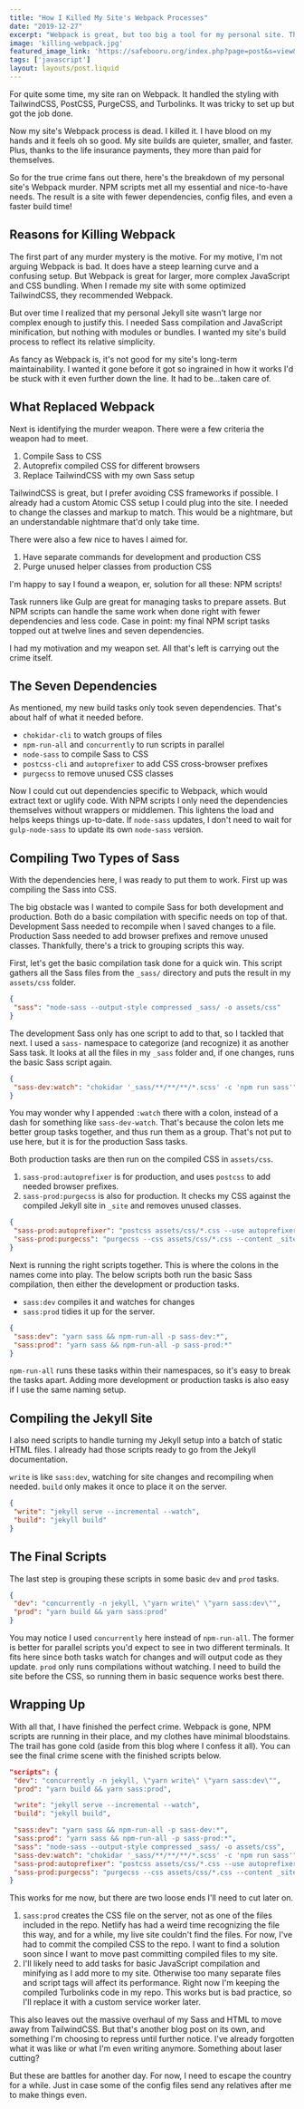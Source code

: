 ```yaml
---
title: "How I Killed My Site's Webpack Processes"
date: "2019-12-27"
excerpt: "Webpack is great, but too big a tool for my personal site. This is how I viciously murdered my Webpack processes for NPM scripts."
image: 'killing-webpack.jpg'
featured_image_link: 'https://safebooru.org/index.php?page=post&s=view&id=2676624'
tags: ['javascript']
layout: layouts/post.liquid
---
```


For quite some time, my site ran on Webpack. It handled the styling with TailwindCSS, PostCSS, PurgeCSS, and Turbolinks. It was tricky to set up but got the job done.

Now my site's Webpack process is dead. I killed it. I have blood on my hands and it feels oh so good. My site builds are quieter, smaller, and faster. Plus, thanks to the life insurance payments, they more than paid for themselves.

So for the true crime fans out there, here's the breakdown of my personal site's Webpack murder. NPM scripts met all my essential and nice-to-have needs. The result is a site with fewer dependencies, config files, and even a faster build time!

## Reasons for Killing Webpack

The first part of any murder mystery is the motive. For my motive, I'm not arguing Webpack is bad. It does have a steep learning curve and a confusing setup. But Webpack is great for larger, more complex JavaScript and CSS bundling. When I remade my site with some optimized TailwindCSS, they recommended Webpack.

But over time I realized that my personal Jekyll site wasn't large nor complex enough to justify this. I needed Sass compilation and JavaScript minification, but nothing with modules or bundles. I wanted my site's build process to reflect its relative simplicity.

As fancy as Webpack is, it's not good for my site's long-term maintainability. I wanted it gone before it got so ingrained in how it works I'd be stuck with it even further down the line. It had to be...taken care of.

## What Replaced Webpack

Next is identifying the murder weapon. There were a few criteria the weapon had to meet.

1. Compile Sass to CSS
2. Autoprefix compiled CSS for different browsers
3. Replace TailwindCSS with my own Sass setup

TailwindCSS is great, but I prefer avoiding CSS frameworks if possible. I already had a custom Atomic CSS setup I could plug into the site. I needed to change the classes and markup to match. This would be a nightmare, but an understandable nightmare that'd only take time.

There were also a few nice to haves I aimed for.

1. Have separate commands for development and production CSS
2. Purge unused helper classes from production CSS

I'm happy to say I found a weapon, er, solution for all these: NPM scripts!

Task runners like Gulp are great for managing tasks to prepare assets. But NPM scripts can handle the same work when done right with fewer dependencies and less code. Case in point: my final NPM script tasks topped out at twelve lines and seven dependencies.

I had my motivation and my weapon set. All that's left is carrying out the crime itself.

## The Seven Dependencies

As mentioned, my new build tasks only took seven dependencies. That's about half of what it needed before.

* `chokidar-cli` to watch groups of files
* `npm-run-all` and `concurrently` to run scripts in parallel
* `node-sass` to compile Sass to CSS
* `postcss-cli` and `autoprefixer` to add CSS cross-browser prefixes
* `purgecss` to remove unused CSS classes

Now I could cut out dependencies specific to Webpack, which would extract text or uglify code. With NPM scripts I only need the dependencies themselves without wrappers or middlemen. This lightens the load and helps keeps things up-to-date. If `node-sass` updates, I don't need to wait for `gulp-node-sass` to update its own `node-sass` version.

## Compiling Two Types of Sass

With the dependencies here, I was ready to put them to work. First up was compiling the Sass into CSS.

The big obstacle was I wanted to compile Sass for both development and production. Both do a basic compilation with specific needs on top of that. Development Sass needed to recompile when I saved changes to a file. Production Sass needed to add browser prefixes and remove unused classes. Thankfully, there's a trick to grouping scripts this way.

First, let's get the basic compilation task done for a quick win. This script gathers all the Sass files from the `_sass/` directory and puts the result in my `assets/css` folder.

```json
{
 "sass": "node-sass --output-style compressed _sass/ -o assets/css"
}
```

The development Sass only has one script to add to that, so I tackled that next. I used a `sass-` namespace to categorize (and recognize) it as another Sass task. It looks at all the files in my `_sass` folder and, if one changes, runs the basic Sass script again.

```json
{
 "sass-dev:watch": "chokidar '_sass/**/**/**/*.scss' -c 'npm run sass'"
}
```

You may wonder why I appended `:watch` there with a colon, instead of a dash for something like `sass-dev-watch`. That's because the colon lets me better group tasks together, and thus run them as a group. That's not put to use here, but it is for the production Sass tasks.

Both production tasks are then run on the compiled CSS in `assets/css`.

1. `sass-prod:autoprefixer` is for production, and uses `postcss` to add needed browser prefixes.
2. `sass-prod:purgecss` is also for production. It checks my CSS against the compiled Jekyll site in `_site` and removes unused classes.

```json
{
 "sass-prod:autoprefixer": "postcss assets/css/*.css --use autoprefixer --no-map -d assets/css",
 "sass-prod:purgecss": "purgecss --css assets/css/*.css --content _site/**/**/*.html --out assets/css"
}
```
Next is running the right scripts together. This is where the colons in the names come into play. The below scripts both run the basic Sass compilation, then either the development or production tasks.

* `sass:dev` compiles it and watches for changes
* `sass:prod` tidies it up for the server.

```json
{
 "sass:dev": "yarn sass && npm-run-all -p sass-dev:*",
 "sass:prod": "yarn sass && npm-run-all -p sass-prod:*"
}
```

`npm-run-all` runs these tasks within their namespaces, so it's easy to break the tasks apart. Adding more development or production tasks is also easy if I use the same naming setup.

## Compiling the Jekyll Site

I also need scripts to handle turning my Jekyll setup into a batch of static HTML files. I already had those scripts ready to go from the Jekyll documentation.

`write` is like `sass:dev`, watching for site changes and recompiling when needed. `build` only makes it once to place it on the server.

```json
{
 "write": "jekyll serve --incremental --watch",
 "build": "jekyll build"
}
```
## The Final Scripts

The last step is grouping these scripts in some basic `dev` and `prod` tasks.

```json
{
 "dev": "concurrently -n jekyll, \"yarn write\" \"yarn sass:dev\"",
 "prod": "yarn build && yarn sass:prod"
}
```

You may notice I used `concurrently` here instead of `npm-run-all`. The former is better for parallel scripts you'd expect to see in two different terminals. It fits here since both tasks watch for changes and will output code as they update. `prod` only runs compilations without watching. I need to build the site before the CSS, so running them in basic sequence works best there.

## Wrapping Up

With all that, I have finished the perfect crime. Webpack is gone, NPM scripts are running in their place, and my clothes have minimal bloodstains. The trail has gone cold (aside from this blog where I confess it all). You can see the final crime scene with the finished scripts below.

```json
"scripts": {
 "dev": "concurrently -n jekyll, \"yarn write\" \"yarn sass:dev\"",
 "prod": "yarn build && yarn sass:prod",

 "write": "jekyll serve --incremental --watch",
 "build": "jekyll build",

 "sass:dev": "yarn sass && npm-run-all -p sass-dev:*",
 "sass:prod": "yarn sass && npm-run-all -p sass-prod:*",
 "sass": "node-sass --output-style compressed _sass/ -o assets/css",
 "sass-dev:watch": "chokidar '_sass/**/**/**/*.scss' -c 'npm run sass'",
 "sass-prod:autoprefixer": "postcss assets/css/*.css --use autoprefixer --no-map -d assets/css",
 "sass-prod:purgecss": "purgecss --css assets/css/*.css --content _site/**/**/*.html --out assets/css"
}
```

This works for me now, but there are two loose ends I'll need to cut later on.

1. `sass:prod` creates the CSS file on the server, not as one of the files included in the repo. Netlify has had a weird time recognizing the file this way, and for a while, my live site couldn't find the files. For now, I've had to commit the compiled CSS to the repo. I want to find a solution soon since I want to move past committing compiled files to my site.
2. I'll likely need to add tasks for basic JavaScript compilation and minifying as I add more to my site. Otherwise too many separate files and script tags will affect its performance. Right now I'm keeping the compiled Turbolinks code in my repo. This works but is bad practice, so I'll replace it with a custom service worker later.

This also leaves out the massive overhaul of my Sass and HTML to move away from TailwindCSS. But that's another blog post on its own, and something I'm choosing to repress until further notice. I've already forgotten what it was like or what I'm even writing anymore. Something about laser cutting?

But these are battles for another day. For now, I need to escape the country for a while. Just in case some of the config files send any relatives after me to make things even.
